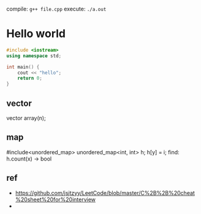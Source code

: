 
compile: `g++ file.cpp`
execute: `./a.out`


# Hello world
```c++
#include <iostream>
using namespace std;

int main() {
    cout << "hello";
    return 0;
}
```
## vector
vector<int> array(n);
        
## map
#include<unordered_map>
unordered_map<int, int> h;
h[y] = i;
find: h.count(x) -> bool

## ref
- https://github.com/jsjtzyy/LeetCode/blob/master/C%2B%2B%20cheat%20sheet%20for%20interview
- 